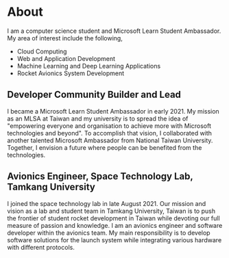# About
I am a computer science student and Microsoft Learn Student Ambassador. My area of interest include the following,
- Cloud Computing
- Web and Application Development
- Machine Learning and Deep Learning Applications
- Rocket Avionics System Development

## Developer Community Builder and Lead 
I became a Microsoft Learn Student Ambassador in early 2021. My mission as an MLSA at Taiwan and my university is to spread the idea of "empowering everyone and organisation to achieve more with Microsoft technologies and beyond". To accomplish that vision, I collaborated with another talented Microsoft Ambassador from National Taiwan University. Together, I envision a future where people can be benefited from the technologies.

## Avionics Engineer, Space Technology Lab, Tamkang University
I joined the space technology lab in late August 2021. Our mission and vision as a lab and student team in Tamkang University, Taiwan is to push the frontier of student rocket development in Taiwan while devoting our full measure of passion and knowledge. I am an avionics engineer and software developer within the avionics team. My main responsibility is to develop software solutions for the launch system while integrating various hardware with different protocols.
